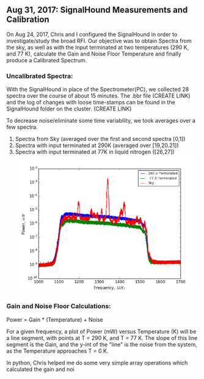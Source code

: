 
## Aug 31, 2017: SignalHound Measurements and Calibration

On Aug 24, 2017, Chris and I configured the SignalHound in order to investigate/study the
broad RFI. Our objective was to obtain Spectra from the sky, as well as with the
input terminated at two temperatures (290 K, and
77 K), calculate the Gain and Noise Floor Temperature and finally produce a
Calibrated Spectrum.

### Uncalibrated Spectra:

With the SignalHound in place of the Spectrometer(PC), we collected 28 spectra
over the course of about 15 minutes. The .bbr file (CREATE LINK) and the log of changes with loose time-stamps
can be found in the SignalHound folder on the cluster. (CREATE LINK)

To decrease noise/eliminate some time variability, we took averages over a few
 spectra.
1.  Spectra from Sky (averaged over the first and second spectra [0,1])
2.  Spectra with input terminated at 290K (averaged over [19,20.21])
3.  Spectra with input terminated at 77K in liquid nitrogen ([26,27])
![spectra](SH_spectrum_mW.png)

### Gain and Noise Floor Calculations:

Power = Gain * (Temperature) + Noise

For a given frequency, a plot of Power (mW) versus Temperature (K) will be a
line segment, with points at T = 290 K, and T = 77 K. The slope of this line
segment is the Gain, and the y-int of the "line" is the noise from the system,
as the Temperature approaches T = 0 K.

In python, Chris helped me do some very simple array operations which calculated
the gain and noi